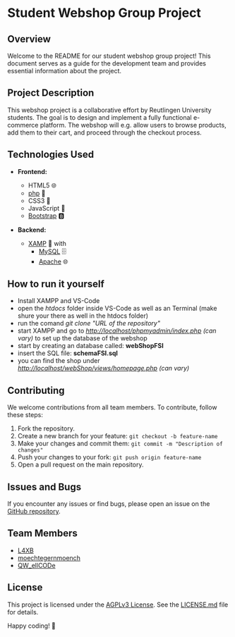 # Student Webshop Group Project

## Overview

Welcome to the README for our student webshop group project! This document serves as a guide for the development team and provides essential information about the project.

## Project Description

This webshop project is a collaborative effort by Reutlingen University students. The goal is to design and implement a fully functional e-commerce platform. The webshop will e.g. allow users to browse products, add them to their cart, and proceed through the checkout process.

## Technologies Used

- **Frontend:**
  - HTML5 🌐
  - [php](www.php.net) 🐘
  - CSS3 🎨
  - JavaScript 🚀
  - [Bootstrap](https://getbootstrap.com/docs/5.3/getting-started/introduction/) 🅱️

- **Backend:**
  - [XAMP](www.apachefriends.org) 🚀
  with
    - [MySQL](www.mysql.com) 🗄️
    - [Apache](apache.org) 🌐

## How to run it yourself
- Install XAMPP and VS-Code
- open the *htdocs* folder inside VS-Code as well as an Terminal (make shure your there as well in the htdocs folder)
- run the comand *git clone "URL of the repository"*
- start XAMPP and go to *[http://localhost/phpmyadmin/index.php](http://localhost/phpmyadmin/index.php) (can vary)* to set up the database of the webshop
- start by creating an database called: **webShopFSI**
- insert the SQL file: **schemaFSI.sql**
- you can find the shop under *[http://localhost/webShop/views/homepage.php](http://localhost/webShop/views/homepage.php) (can vary)*

## Contributing

We welcome contributions from all team members. To contribute, follow these steps:

1. Fork the repository.
2. Create a new branch for your feature: `git checkout -b feature-name`
3. Make your changes and commit them: `git commit -m "Description of changes"`
4. Push your changes to your fork: `git push origin feature-name`
5. Open a pull request on the main repository.

## Issues and Bugs

If you encounter any issues or find bugs, please open an issue on the [GitHub repository](https://github.com/L4XB/webShop/pulls ).

## Team Members

- [L4XB](https://github.com/L4XB)
- [moechtegernmoench](https://github.com/moechtegernmoench)
- [QW_ellCODe](https://github.com/QWellCOD)

## License

This project is licensed under the [AGPLv3 License](LICENSE.md). See the [LICENSE.md](LICENSE.md) file for details.

Happy coding! 🚀
